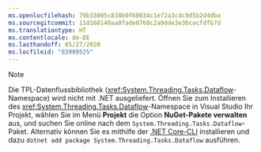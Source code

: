 ```yaml
---
ms.openlocfilehash: 79b33005c838b0f68034c1e72a3c4c9d5b2d4dba
ms.sourcegitcommit: 11d168140aa8fade0768c2a9dde3e3bcacfdfb7d
ms.translationtype: HT
ms.contentlocale: de-DE
ms.lasthandoff: 05/27/2020
ms.locfileid: "83909525"
---
```

> [!NOTE]
> Die TPL-Datenflussbibliothek (<xref:System.Threading.Tasks.Dataflow>-Namespace) wird nicht mit .NET ausgeliefert. Öffnen Sie zum Installieren des <xref:System.Threading.Tasks.Dataflow>-Namespace in Visual Studio Ihr Projekt, wählen Sie im Menü **Projekt** die Option **NuGet-Pakete verwalten** aus, und suchen Sie online nach dem `System.Threading.Tasks.Dataflow`-Paket. Alternativ können Sie es mithilfe der [.NET Core-CLI](/dotnet/core/tools/) installieren und dazu `dotnet add package System.Threading.Tasks.Dataflow` ausführen.
